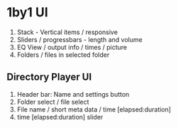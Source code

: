 # 1by1 UI

1. Stack - Vertical items / responsive
2. Sliders / progressbars - length and volume
3. EQ View / output info / times / picture
4. Folders / files in selected folder

## Directory Player UI

1. Header bar: Name and settings button
2. Folder select / file select
3. File name / short meta data / time [elapsed:duration]
4. time [elapsed:duration] slider
